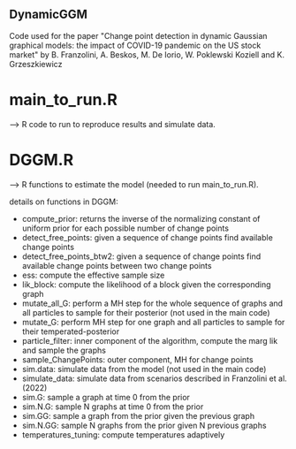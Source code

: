 ## DynamicGGM
Code used for the paper "Change point detection in dynamic Gaussian graphical models: the impact of COVID-19 pandemic on the US stock market"  by B. Franzolini, A. Beskos, M. De Iorio, W. Poklewski Koziell and K. Grzeszkiewicz

# main_to_run.R 
--> R code to run to reproduce results and simulate data.

# DGGM.R 
--> R functions to estimate the model (needed to run main_to_run.R).

details on functions in DGGM: 
- compute_prior: returns the inverse of the normalizing constant of uniform prior for each possible number of change points
- detect_free_points: given a sequence of change points find available change points
- detect_free_points_btw2: given a sequence of change points find available change points between two change points
- ess: compute the effective sample size
- lik_block: compute the likelihood of a block given the corresponding graph
- mutate_all_G: perform a MH step for the whole sequence of graphs and all particles to sample for their posterior (not used in the main code)
- mutate_G: perform MH step for one graph and all particles to sample for their temperated-posterior
- particle_filter: inner component of the algorithm, compute the marg lik and sample the graphs
- sample_ChangePoints: outer component, MH for change points
- sim.data: simulate data from the model (not used in the main code)
- simulate_data: simulate data from scenarios described in Franzolini et al. (2022)
- sim.G: sample a graph at time 0 from the prior
- sim.N.G: sample N graphs at time 0 from the prior
- sim.GG: sample a graph from the prior given the previous graph
- sim.N.GG: sample N graphs from the prior given N previous graphs
- temperatures_tuning: compute temperatures adaptively
